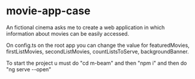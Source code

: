 # movie-app-case
An fictional cinema asks me to create a web application in which information about movies can be easily accessed.

On config.ts on the root app you can change the value for featuredMovies, firstListMovies, secondListMovies, countListsToServe, backgroundBanner.

To start the project u must do "cd m-beam" and then "npm i" and then do "ng serve --open"